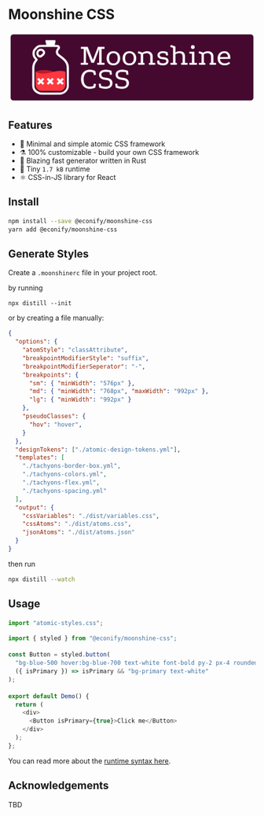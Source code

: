 # Moonshine CSS

![](./docs/logo.svg)

## Features

- 🥃 Minimal and simple atomic CSS framework
- ⚗️ 100% customizable - build your own CSS framework
- 🦀 Blazing fast generator written in Rust
- 🐜 Tiny `1.7 kB` runtime
- ⚛️ CSS-in-JS library for React

## Install

```bash
npm install --save @econify/moonshine-css
yarn add @econify/moonshine-css
```

## Generate Styles

Create a `.moonshinerc` file in your project root.

by running

```
npx distill --init
```

or by creating a file manually:

```json
{
  "options": {
    "atomStyle": "classAttribute",
    "breakpointModifierStyle": "suffix",
    "breakpointModifierSeperator": "-",
    "breakpoints": {
      "sm": { "minWidth": "576px" },
      "md": { "minWidth": "768px", "maxWidth": "992px" },
      "lg": { "minWidth": "992px" }
    },
    "pseudoClasses": {
      "hov": "hover",
    }
  },
  "designTokens": ["./atomic-design-tokens.yml"],
  "templates": [
    "./tachyons-border-box.yml",
    "./tachyons-colors.yml",
    "./tachyons-flex.yml",
    "./tachyons-spacing.yml"
  ],
  "output": {
    "cssVariables": "./dist/variables.css",
    "cssAtoms": "./dist/atoms.css",
    "jsonAtoms": "./dist/atoms.json"
  }
}
```

then run

```bash
npx distill --watch
```

## Usage

```js
import "atomic-styles.css";
```

```js
import { styled } from "@econify/moonshine-css";

const Button = styled.button(
  "bg-blue-500 hover:bg-blue-700 text-white font-bold py-2 px-4 rounded",
  ({ isPrimary }) => isPrimary && "bg-primary text-white"
);

export default Demo() {
  return (
    <div>
      <Button isPrimary={true}>Click me</Button>
    </div>
  );
};
```

You can read more about the [runtime syntax here](./docs/RUNTIME.md).

## Acknowledgements

TBD
